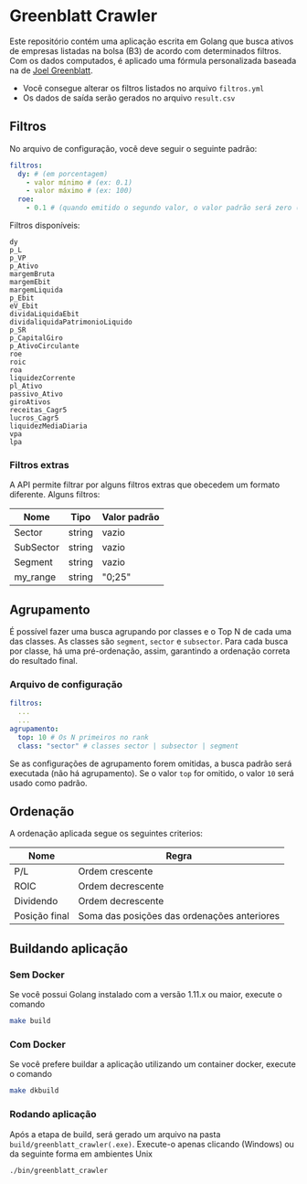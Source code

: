# Greenblatt Crawler

Este repositório contém uma aplicação escrita em Golang que busca ativos de empresas listadas na bolsa (B3) de acordo com determinados filtros. Com os dados computados, é aplicado uma fórmula personalizada baseada na de [Joel Greenblatt](https://www.amazon.com/Formula-Magica-Greenblatt-Mercado-Portugues/dp/8557173601?tag=techblast0f-20).

- Você consegue alterar os filtros listados no arquivo `filtros.yml`
- Os dados de saída serão gerados no arquivo `result.csv`

## Filtros

No arquivo de configuração, você deve seguir o seguinte padrão:

```yaml
filtros:
  dy: # (em porcentagem)
    - valor mínimo # (ex: 0.1)
    - valor máximo # (ex: 100)
  roe:
    - 0.1 # (quando emitido o segundo valor, o valor padrão será zero (0))
```

Filtros disponíveis:

```
dy
p_L
p_VP
p_Ativo
margemBruta
margemEbit
margemLiquida
p_Ebit
eV_Ebit
dividaLiquidaEbit
dividaliquidaPatrimonioLiquido
p_SR
p_CapitalGiro
p_AtivoCirculante
roe
roic
roa
liquidezCorrente
pl_Ativo
passivo_Ativo
giroAtivos
receitas_Cagr5
lucros_Cagr5
liquidezMediaDiaria
vpa
lpa
```

### Filtros extras

A API permite filtrar por alguns filtros extras que obecedem um formato diferente. Alguns filtros:

| Nome | Tipo | Valor padrão |
| ---- | ---- | ------------ |
| Sector | string | vazio |
| SubSector | string | vazio |
| Segment | string | vazio |
| my_range | string | "0;25" |

## Agrupamento

É possível fazer uma busca agrupando por classes e o Top N de cada uma das classes. As classes são `segment`, `sector` e `subsector`. Para cada busca por classe, há uma pré-ordenação, assim, garantindo a ordenação correta do resultado final.

### Arquivo de configuração

```yaml
filtros:
  ...
  ...
agrupamento:
  top: 10 # Os N primeiros no rank
  class: "sector" # classes sector | subsector | segment
```

Se as configurações de agrupamento forem omitidas, a busca padrão será executada (não há agrupamento). Se o valor `top` for omitido, o valor `10` será usado como padrão.

## Ordenação

A ordenação aplicada segue os seguintes criterios:

| Nome | Regra |
| ---- | ----- |
| P/L  | Ordem crescente |
| ROIC | Ordem decrescente |
| Dividendo | Ordem decrescente |
| Posição final | Soma das posições das ordenações anteriores |

## Buildando aplicação

### Sem Docker

Se você possui Golang instalado com a versão 1.11.x ou maior, execute o comando

```bash
make build
```

### Com Docker

Se você prefere buildar a aplicação utilizando um container docker, execute o comando

```bash
make dkbuild
```

### Rodando aplicação

Após a etapa de build, será gerado um arquivo na pasta `build/greenblatt_crawler(.exe)`. Execute-o apenas clicando (Windows) ou da seguinte forma em ambientes Unix

```bash
./bin/greenblatt_crawler
```

